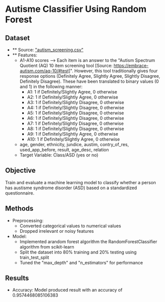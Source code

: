 # Autisme Classifier Using Random Forest

## Dataset
- ** Source: ["autism_screening.csv"](https://www.kaggle.com/competitions/autism-prediction/data)
- ** Features:
  - A1-A10 scores --> Each item is an answer to the "Autism Spectrum Quotient (AQ) 10 item screening tool [Source: https://embrace-autism.com/aq-10/#test]". However, this tool traditionally gives four response options (Definitely Agree, Slightly Agree, Slightly Disagree, Definitely Disagree). These have been translated to binary values (0 and 1) in the following manner:
    - A1: 1 if Definitely/Slightly Agree, 0 otherwise 
    - A2: 1 if Definitely/Slightly Agree, 0 otherwise 
    - A3: 1 if Definitely/Slightly Disagree, 0 otherwise 
    - A4: 1 if Definitely/Slightly Disagree, 0 otherwise 
    - A5: 1 if Definitely/Slightly Disagree, 0 otherwise 
    - A6: 1 if Definitely/Slightly Disagree, 0 otherwise 
    - A7: 1 if Definitely/Slightly Disagree, 0 otherwise 
    - A8: 1 if Definitely/Slightly Disagree, 0 otherwise 
    - A9: 1 if Definitely/Slightly Agree, 0 otherwise 
    - A10: 1 if Definitely/Slightly Agree, 0 otherwise
  - age, gender, ethnicity, jundice, austim, contry_of_res, used_app_before, result, age_desc, relation
  - Target Variable: Class/ASD (yes or no)

## Objective
Train and evaluate a machine learning model to classify whether a person has austisme syndrome disorder (ASD) based on a standardized questionnaire. 

## Methods
- Preprocessing:
   - Converted categorical values to numerical values
   - Dropped irrelevant or noisy features
- Model:
  - Implemented arandom forest algorithm the RandomForestClassifier algorithm from scikit-learn
  - Split the dataset into 80% training and 20% testing using train_test_split
  - Tuned the "max_depth" and "n_estimators" for performance

## Results
- Accuracy: Model produced result with an accuracy of 0.9574468085106383


